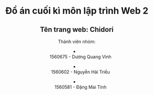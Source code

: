 <center><h1>Đồ án cuối kì môn lập trình Web 2</h1>
<h2>Tên trang web: Chidori</h2>
<p>Thành viên nhóm:</p>
	
<li><ul>1560675 - Dương Quang Vinh</ul></li>
<li><ul>1560602 - Nguyễn Hải Triều</ul></li>
<li><ul>1560581 - Đặng Mai Tính</ul></li>
</center>
